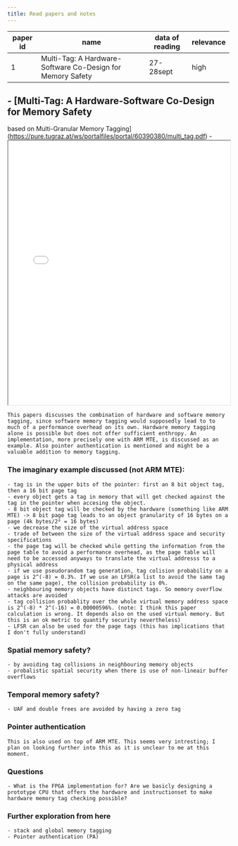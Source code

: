 ```yaml
---
title: Read papers and notes
---
```



| paper id  | name | data of reading | relevance
| --------- |------|-----------------|------------
| 1         |   Multi-Tag: A Hardware-Software Co-Design for Memory Safety | 27-28sept | high





## - [Multi-Tag: A Hardware-Software Co-Design for Memory Safety
based on Multi-Granular Memory Tagging](https://pure.tugraz.at/ws/portalfiles/portal/60390380/multi_tag.pdf)
    - <iframe src="multi_tag.pdf" width="100%" height="600px"></iframe> 

    This papers discusses the combination of hardware and software memory tagging, since software memory tagging would supposedly lead to to much of a performance overhead on its own. Hardware memory tagging alone is possible but does not offer sufficient enthropy. An implementation, more precisely one with ARM MTE, is discussed as an example. Also pointer authentication is mentioned and might be a valuable addition to memory tagging.

### The imaginary example discussed (not ARM MTE):
    - tag is in the upper bits of the pointer: first an 8 bit object tag, then a 16 bit page tag
    - every object gets a tag in memory that will get checked against the tag in the pointer when accesing the object.
    - 8 bit object tag will be checked by the hardware (something like ARM MTE) -> 8 bit page tag leads to an object granularity of 16 bytes on a page (4k bytes/2⁸ = 16 bytes)
    - we decrease the size of the virtual address space
    - trade of between the size of the virtual address space and security specifications
    - the page tag will be checked while getting the information from the page table to avoid a performance overhead, as the page table will need to be accessed anyways to translate the virtual addresss to a physical address
    - if we use pseudorandom tag generation, tag colision probability on a page is 2^(-8) = 0.3%. If we use an LFSR(a list to avoid the same tag on the same page), the collision probability is 0%.
    - neighbouring memory objects have distinct tags. So memory overflow attacks are avoided
    - tag collision probablity over the whole virtual memory address space is 2^(-8) * 2^(-16) = 0.00000596%. (note: I think this paper calculation is wrong. It depends also on the used virtual memory. But this is an ok metric to quantify security nevertheless)
    - LFSR can also be used for the page tags (this has implications that I don't fully understand)

### Spatial memory safety?
    - by avoiding tag collisions in neighbouring memory objects
    - probalistic spatial security when there is use of non-lineair buffer overflows

### Temporal memory safety?
    - UAF and double frees are avoided by having a zero tag

### Pointer authentication
    This is also used on top of ARM MTE. This seems very intresting; I plan on looking further into this as it is unclear to me at this moment.

### Questions
    - What is the FPGA implementation for? Are we basicly designing a prototype CPU that offers the hardware and instructionset to make hardware memory tag checking possible?

### Further exploration from here
    - stack and global memory tagging
    - Pointer authentication (PA)

